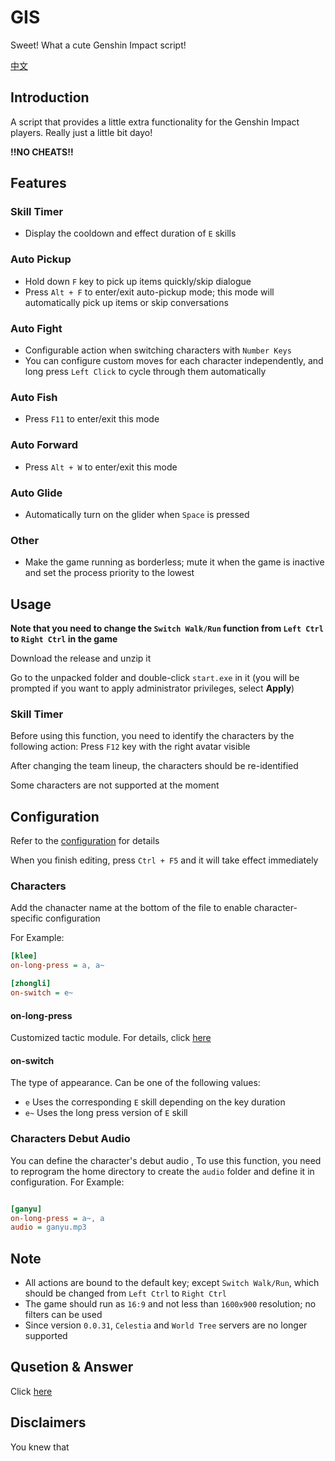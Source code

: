 # GIS

Sweet! What a cute Genshin Impact script!

[中文](./doc/readme-cn.md)

## Introduction

A script that provides a little extra functionality for the Genshin Impact players. Really just a little bit dayo!

**!!NO CHEATS!!**

## Features

### Skill Timer

- Display the cooldown and effect duration of `E` skills

### Auto Pickup

- Hold down `F` key to pick up items quickly/skip dialogue
- Press `Alt + F` to enter/exit auto-pickup mode; this mode will automatically pick up items or skip conversations

### Auto Fight

- Configurable action when switching characters with `Number Keys`
- You can configure custom moves for each character independently, and long press `Left Click` to cycle through them automatically

### Auto Fish

- Press `F11` to enter/exit this mode

### Auto Forward

- Press `Alt + W` to enter/exit this mode

### Auto Glide

- Automatically turn on the glider when `Space` is pressed

### Other

- Make the game running as borderless; mute it when the game is inactive and set the process priority to the lowest

## Usage

**Note that you need to change the `Switch Walk/Run` function from `Left Ctrl` to `Right Ctrl` in the game**

Download the release and unzip it

Go to the unpacked folder and double-click `start.exe` in it (you will be prompted if you want to apply administrator privileges, select **Apply**)

### Skill Timer

Before using this function, you need to identify the characters by the following action: Press `F12` key with the right avatar visible

After changing the team lineup, the characters should be re-identified

Some characters are not supported at the moment

## Configuration

Refer to the [configuration](./data/config.ini) for details

When you finish editing, press `Ctrl + F5` and it will take effect immediately

### Characters

Add the chanacter name at the bottom of the file to enable character-specific configuration

For Example:

```ini
[klee]
on-long-press = a, a~

[zhongli]
on-switch = e~
```

#### on-long-press

Customized tactic module. For details, click [here](./doc/tactic.md)

#### on-switch

The type of appearance. Can be one of the following values:

- `e` Uses the corresponding `E` skill depending on the key duration
- `e~` Uses the long press version of `E` skill

### Characters Debut Audio

You can define the character's debut audio , To use this function, you need to reprogram the home directory to create the `audio` folder and define it in configuration.
For Example:

```ini

[ganyu]
on-long-press = a~, a
audio = ganyu.mp3
```

## Note

- All actions are bound to the default key; except `Switch Walk/Run`, which should be changed from `Left Ctrl` to `Right Ctrl`
- The game should run as `16:9` and not less than `1600x900` resolution; no filters can be used
- Since version `0.0.31`, `Celestia` and `World Tree` servers are no longer supported

## Qusetion & Answer

Click [here](./doc/qa.md)

## Disclaimers

You knew that
